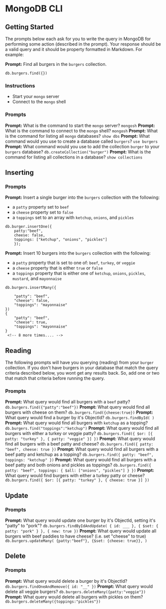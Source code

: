 # MongoDB CLI

## Getting Started

The prompts below each ask for you to write the query in MongoDB for performing
some action (described in the prompt). Your response should be a valid query and
it should be property formatted in Markdown. For example:

**Prompt:** Find all burgers in the `burgers` collection.

```
db.burgers.find({})
```

### Instructions

* Start your `mongo` server
* Connect to the `mongo` shell

### Prompts

**Prompt:** What is the command to start the `mongo` server?
    `mongosh`
**Prompt:** What is the command to connect to the `mongo` shell?
  `mongosh`
**Prompt:** What is the command for listing all `mongo` databases?
  `show dbs`
**Prompt:** What command would you use to create a database called `burgers`?
`use burgers`
**Prompt:** What command would you use to add the collection `burger` to your
`burgers` database?
  `db.createCollection("burger")`
**Prompt:** What is the command for listing all collections in a database?
  `show collections`
## Inserting

### Prompts

**Prompt:** Insert a single burger into the `burgers` collection with the
following:

* a `patty` property set to `beef`
* a `cheese` property set to `false`
* a `toppings` set to an array with `ketchup`, `onions`, and `pickles`
```
db.burger.insertOne({
	patty:"beef",
	cheese: false,
	toppings: ["ketchup", "onions", "pickles"]
	});
```
**Prompt:** Insert 10 burgers into the `burgers` collection with the following:

* a `patty` property that is set to one of: `beef`, `turkey`, or `veggie`
* a `cheese` property that is either `true` or `false`
* a `toppings` property that is either one of `ketchup`, `onions`, `pickles`,
  `mustard`, and `mayonnaise`

```
db.burgers.insertMany({

    "patty": "beef",
    "cheese": false,
    "toppings": "mayonnaise"
})
{
    "patty": "beef",
    "cheese": true,
    "toppings": "mayonnaise"
}
 <!-- 8 more times.... -->
 ```
## Reading

The following prompts will have you querying (reading) from your `burger`
collection. If you don't have burgers in your database that match the query
criteria described below, you wont get any results back. So, add one or two that
match that criteria before running the query.

### Prompts

**Prompt:** What query would find all burgers with a `beef` patty?
 ` db.burgers.find({"patty":"beef"})`
**Prompt:** What query would find all burgers with cheese on them?
  `db.burgers.find({cheese:true})`
**Prompt:** What query would find a burger by it's ObjectId?
`db.burgers.findById( )`
**Prompt:** What query would find all burgers with `ketchup` as a topping?
 ` db.burgers.find("toppings":"ketchup")`
**Prompt:** What query would find all burgers with either a turkey or veggie
patty?
  `db.burgers.find({ $or: [{ patty: "turkey" }, { patty: "veggie" }] })`
**Prompt:** What query would find all burgers with a beef patty and cheese?
  `db.burgers.find({ patty: "beef", cheese: true })`
**Prompt:** What query would find all burgers with a beef patty and ketchup as
a topping?
`db.burgers.find({ patty: "beef", toppings: "ketchup" })`
**Prompt:** What query would find all burgers with a beef patty and both onions
and pickles as toppings?
`db.burgers.find({ patty: "beef", toppings: { $all: ["onions", "pickles"] } })`
**Prompt:** What query would find burgers with either a turkey patty or cheese?
  `db.burgers.find({ $or: [{ patty: "turkey" }, { cheese: true }] })`
## Update

### Prompts

**Prompt:** What query would update one burger by it's ObjectId, setting it's
"patty" to "pork"?
  `db.burgers.findByIdAndUpdate(
  { id: ___ },
  { $set: { patty: "pork" } },
  { new: true })`
**Prompt:** What query would update all burgers with beef paddies to have
cheese? (i.e. set "cheese" to true)
`db.burgers.updateMany( {patty:"beef"},
{$set: {cheese: true}},
)`
## Delete

### Prompts

**Prompt:** What query would delete a burger by it's ObjectId?
`db.burgers.findOneAndRemove({ id: "__" })`
**Prompt:** What query would delete all veggie burgers?
  `db.burgers.deleteMany({patty:"veggie"})`
**Prompt:** What query would delete all burgers with pickles on them?
`db.burgers.deleteMany({toppings:"pickles"})`